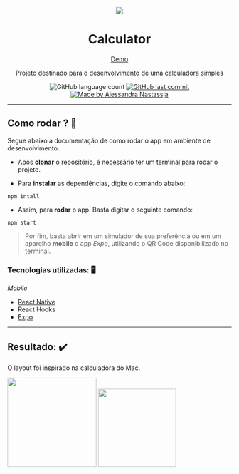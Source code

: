 <p align="center">
  <img src="https://user-images.githubusercontent.com/27302446/86910117-905dbb00-c0ef-11ea-8b19-8498cc7768a3.png" />
</p>
<h1 align="center">Calculator</h1>
<p align="center">
  <a href="https://snack.expo.io/@git/github.com/Alessandra-Nastassja/PROJECT-CALCULATOR">Demo</a>
</p>
<p align="center">
  Projeto destinado para o desenvolvimento de uma calculadora simples
</p>
<p align="center">
  <img alt="GitHub language count" src="https://img.shields.io/github/repo-size/Alessandra-Nastassja/PROJECT-CALCULATOR?color=%2301bb92">
  <a href="https://github.com/Alessandra-Nastassja/PROJECT-CALCULATOR/commits/master">
    <img alt="GitHub last commit" src="https://img.shields.io/github/last-commit/Alessandra-Nastassja/PROJECT-CALCULATOR?color=%2301bb92">
  </a>
  <a href="https://www.linkedin.com/in/alessandra-nastassja/">
    <img alt="Made by Alessandra Nastassja" src="https://img.shields.io/badge/made%20by-AlessandraNastassja-%2301bb92">
  </a>
</p>

*****
## Como rodar ? 🚀

Segue abaixo a documentação de como rodar o app em ambiente de desenvolvimento.

* Após **clonar** o repositório, é necessário ter um terminal para rodar o projeto. 

* Para **instalar** as dependências, digite o comando abaixo:

```
npm intall
```

* Assim, para **rodar** o app. Basta digitar o seguinte comando:

```
npm start
```

> Por fim, basta abrir em um simulador de sua preferência ou em um aparelho **mobile** o app *Expo*, utilizando o QR Code disponibilizado no terminal.

### Tecnologias utilizadas: 🖥️

*Mobile*

* [React Native](https://reactnative.dev/)
* React Hooks
* [Expo](https://expo.io/)

*****
## Resultado: :heavy_check_mark:
O layout foi inspirado na calculadora do Mac.

<img src="https://user-images.githubusercontent.com/27302446/86911134-2a723300-c0f1-11ea-8439-a92adb260233.jpg" width="200px"></img>
<img src="https://user-images.githubusercontent.com/27302446/86980667-d13ee980-c15a-11ea-800c-d8f9224936a0.gif" width="175px"></img>
